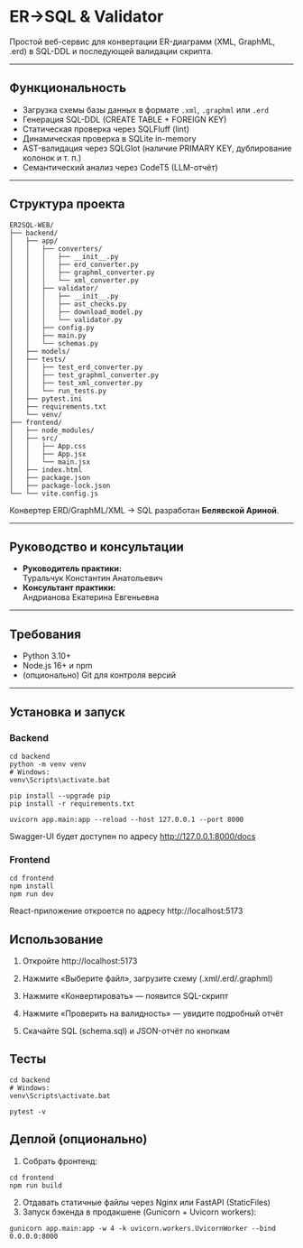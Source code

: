 # ER→SQL & Validator

Простой веб-сервис для конвертации ER-диаграмм (XML, GraphML, .erd) в SQL-DDL и последующей валидации скрипта.

---

## Функциональность

- Загрузка схемы базы данных в формате `.xml`, `.graphml` или `.erd`  
- Генерация SQL-DDL (CREATE TABLE + FOREIGN KEY)  
- Статическая проверка через SQLFluff (lint)  
- Динамическая проверка в SQLite in-memory  
- AST-валидация через SQLGlot (наличие PRIMARY KEY, дублирование колонок и т. п.)  
- Семантический анализ через CodeT5 (LLM-отчёт)  

---

## Структура проекта
```
ER2SQL-WEB/
├── backend/
│   ├── app/
│   │   ├── converters/
│   │   │   ├── __init__.py
│   │   │   ├── erd_converter.py
│   │   │   ├── graphml_converter.py
│   │   │   └── xml_converter.py
│   │   ├── validator/
│   │   │   ├── __init__.py
│   │   │   ├── ast_checks.py
│   │   │   ├── download_model.py
│   │   │   └── validator.py
│   │   ├── config.py
│   │   ├── main.py
│   │   └── schemas.py
│   ├── models/
│   ├── tests/
│   │   ├── test_erd_converter.py
│   │   ├── test_graphml_converter.py
│   │   ├── test_xml_converter.py
│   │   └── run_tests.py
│   ├── pytest.ini
│   ├── requirements.txt
│   └── venv/
├── frontend/
│   ├── node_modules/
│   ├── src/
│   │   ├── App.css
│   │   ├── App.jsx
│   │   └── main.jsx
│   ├── index.html
│   ├── package.json
│   ├── package-lock.json
└── └── vite.config.js

```

Конвертер ERD/GraphML/XML → SQL разработан **Белявской Ариной**.

---

## Руководство и консультации

- **Руководитель практики:**  
  Туральчук Константин Анатольевич  
- **Консультант практики:**  
  Андрианова Екатерина Евгеньевна  

---

## Требования

- Python 3.10+  
- Node.js 16+ и npm  
- (опционально) Git для контроля версий  

---

## Установка и запуск

### Backend

```
cd backend
python -m venv venv
# Windows:
venv\Scripts\activate.bat

pip install --upgrade pip
pip install -r requirements.txt

uvicorn app.main:app --reload --host 127.0.0.1 --port 8000
```

Swagger-UI будет доступен по адресу
http://127.0.0.1:8000/docs

### Frontend

```
cd frontend
npm install
npm run dev
```

React-приложение откроется по адресу
http://localhost:5173

## Использование
1. Откройте http://localhost:5173

2. Нажмите «Выберите файл», загрузите схему (.xml/.erd/.graphml)

3. Нажмите «Конвертировать» — появится SQL-скрипт

4. Нажмите «Проверить на валидность» — увидите подробный отчёт

5. Скачайте SQL (schema.sql) и JSON-отчёт по кнопкам

## Тесты
```
cd backend
# Windows:
venv\Scripts\activate.bat

pytest -v
```

## Деплой (опционально)

1. Собрать фронтенд:
```
cd frontend
npm run build
```
2. Отдавать статичные файлы через Nginx или FastAPI (StaticFiles)
3. Запуск бэкенда в продакшене (Gunicorn + Uvicorn workers):
```
gunicorn app.main:app -w 4 -k uvicorn.workers.UvicornWorker --bind 0.0.0.0:8000
```
